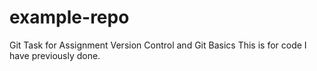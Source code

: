 # example-repo
Git Task for Assignment Version Control and Git Basics
This is for code I have previously done.
